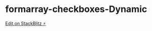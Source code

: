 # formarray-checkboxes-Dynamic

[Edit on StackBlitz ⚡️](https://stackblitz.com/edit/formarray-checkboxes-7euvkf)